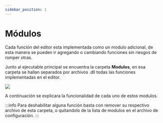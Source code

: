 ```yaml
---
sidebar_position: 1
---
```


# Módulos

Cada función del editor esta implementada como un modulo adicional, de esta manera se pueden ir agregando o cambiando funciones sin riesgos de romper otras.

Junto al ejecutable principal se encuentra la carpeta **Modulos**, en esa carpeta se hallan separados por archivos .dll todas las funciones implementadas en el editor.

<div className="text--center">
    <img src="/img/modulos.png" />
</div>

A continuación se explicara la funcionalidad de cada uno de estos modulos.

:::info
Para deshabilitar alguna función basta con remover su respectivo archivo de esta carpeta, o quitandolo de la lista de modulos en el archivo de configuración.
:::

